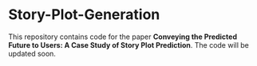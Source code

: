 # Story-Plot-Generation

This repository contains code for the paper **Conveying the Predicted Future to Users: A Case Study of Story Plot Prediction**. The code will be updated soon.

